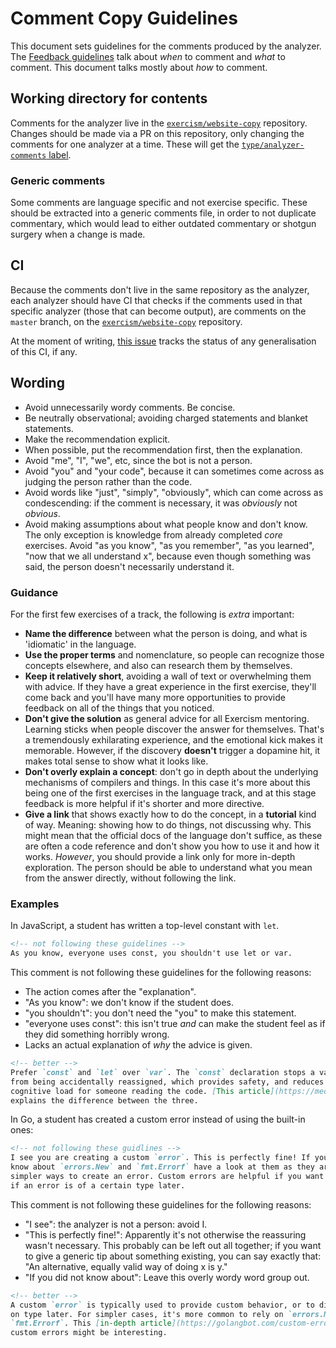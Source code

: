 # Comment Copy Guidelines

This document sets guidelines for the comments produced by the analyzer. The
[Feedback guidelines][git-feedback-guidelines] talk about _when_ to comment and
_what_ to comment. This document talks mostly about _how_ to comment.

## Working directory for contents

Comments for the analyzer live in the [`exercism/website-copy`][git-website-copy]
repository. Changes should be made via a PR on this repository, only changing
the comments for one analyzer at a time. These will get the
[`type/analyzer-comments` label][git-website-copy-label].

### Generic comments

Some comments are language specific and not exercise specific. These should be
extracted into a generic comments file, in order to not duplicate commentary,
which would lead to either outdated commentary or shotgun surgery when a change
is made.

## CI

Because the comments don't live in the same repository as the analyzer, each
analyzer should have CI that checks if the comments used in that specific
analyzer (those that can become output), are comments on the `master` branch, on 
the  [`exercism/website-copy`][git-website-copy] repository.

At the moment of writing, [this issue][issue-ci-comments] tracks the status of any
generalisation of this CI, if any.

## Wording

- Avoid unnecessarily wordy comments. Be concise.
- Be neutrally observational; avoiding charged statements and blanket statements.
- Make the recommendation explicit.
- When possible, put the recommendation first, then the explanation.
- Avoid "me", "I", "we", etc, since the bot is not a person.
- Avoid "you" and "your code", because it can sometimes come across as judging 
  the person rather than the code.
- Avoid words like "just", "simply", "obviously", which can come across as 
  condescending: if the comment is necessary, it was _obviously_ not _obvious_.
- Avoid making assumptions about what people know and don't know. The only
  exception is knowledge from already completed _core_ exercises. Avoid
  "as you know", "as you remember", "as you learned", "now that we all
  understand x", because even though something was said, the person doesn't 
  necessarily understand it.

### Guidance

For the first few exercises of a track, the following is _extra_ important:

- **Name the difference** between what the person is doing, and what is
  'idiomatic' in the language.
- **Use the proper terms** and nomenclature, so people can recognize those
  concepts elsewhere, and also can research them by themselves.
- **Keep it relatively short**, avoiding a wall of text or overwhelming them
  with advice. If they have a great experience in the first exercise, they'll
  come back and you'll have many more opportunities to provide feedback on all
  of the things that you noticed.
- **Don't give the solution** as general advice for all Exercism mentoring. 
  Learning sticks when people discover the answer for themselves. That's a 
  tremendously exhilarating experience, and the emotional kick makes it 
  memorable. However, if the discovery **doesn't** trigger a dopamine hit, it 
  makes total sense to show what it looks like.
- **Don't overly explain a concept**: don't go in depth about the underlying 
  mechanisms of compilers and things. In this case it's more about this being 
  one of the first exercises in the language track, and at this stage feedback
  is more helpful if it's shorter and more directive.
- **Give a link** that shows exactly how to do the concept, in a **tutorial** 
  kind of way. Meaning: showing how to do things, not discussing why. This might
  mean that the official docs of the language don't suffice, as these are often
  a code reference and don't show you how to use it and how it works. _However_,
  you should provide a link only for more in-depth exploration. The person
  should be able to understand what you mean from the answer directly, without
  following the link.

### Examples

In JavaScript, a student has written a top-level constant with `let`. 

```markdown
<!-- not following these guidelines -->
As you know, everyone uses const, you shouldn't use let or var.
```

This comment is not following these guidelines for the following reasons:

- The action comes after the "explanation".
- "As you know": we don't know if the student does.
- "you shouldn't": you don't need the "you" to make this statement.
- "everyone uses const": this isn't true _and_ can make the student feel as if
  they did something horribly wrong.
- Lacks an actual explanation of _why_ the advice is given.

```markdown
<!-- better -->
Prefer `const` and `let` over `var`. The `const` declaration stops a variable 
from being accidentally reassigned, which provides safety, and reduces 
cognitive load for someone reading the code. [This article](https://medium.com/javascript-scene/javascript-es6-var-let-or-const-ba58b8dcde75) 
explains the difference between the three.
```

In Go, a student has created a custom error instead of using the built-in ones:

```markdown
<!-- not following these guidlines -->
I see you are creating a custom `error`. This is perfectly fine! If you did not
know about `errors.New` and `fmt.Errorf` have a look at them as they are much 
simpler ways to create an error. Custom errors are helpful if you want to check 
if an error is of a certain type later.
```

This comment is not following these guidelines for the following reasons:

- "I see": the analyzer is not a person: avoid I.
- "This is perfectly fine!": Apparently it's not otherwise the reassuring wasn't
  necessary. This probably can be left out all together; if you want to give a
  generic tip about something existing, you can say exactly that: "An
  alternative, equally valid way of doing x is y."
- "If you did not know about": Leave this overly wordy word group out.

```markdown
<!-- better -->
A custom `error` is typically used to provide custom behavior, or to distinguish
on type later. For simpler cases, it's more common to rely on `errors.New` or 
`fmt.Errorf`. This [in-depth article](https://golangbot.com/custom-errors/) about 
custom errors might be interesting.
```

[git-website-copy]: https://github.com/exercism/website-copy/tree/master/automated-comments
[issue-ci-comments]: https://github.com/exercism/automated-mentoring-support/issues/51
[git-website-copy-label]: https://github.com/exercism/website-copy/pulls?q=is%3Aopen+is%3Apr+label%3Atype%2Fanalyzer-comments
[git-feedback-guidelines]: https://github.com/exercism/automated-mentoring-support/blob/master/docs/guidelines.md#idiomatic-rules--language-features--stylistic-choices
